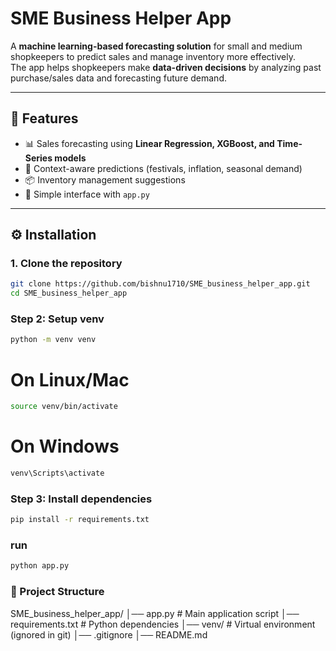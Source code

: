 # SME Business Helper App

A **machine learning-based forecasting solution** for small and medium shopkeepers to predict sales and manage inventory more effectively.  
The app helps shopkeepers make **data-driven decisions** by analyzing past purchase/sales data and forecasting future demand.

---

## 📌 Features
- 📊 Sales forecasting using **Linear Regression, XGBoost, and Time-Series models**  
- 🎯 Context-aware predictions (festivals, inflation, seasonal demand)  
- 📦 Inventory management suggestions  
- 📝 Simple interface with `app.py`  

---

## ⚙️ Installation

### 1. Clone the repository
```bash
git clone https://github.com/bishnu1710/SME_business_helper_app.git
cd SME_business_helper_app
```
### Step 2: Setup venv
```bash
python -m venv venv
```
# On Linux/Mac
```bash
source venv/bin/activate
```
# On Windows
```bash
venv\Scripts\activate
```
### Step 3: Install dependencies
```bash
pip install -r requirements.txt
```
### run
```bash
python app.py
````
### 📂 Project Structure
SME_business_helper_app/
│── app.py              # Main application script
│── requirements.txt    # Python dependencies
│── venv/               # Virtual environment (ignored in git)
│── .gitignore
│── README.md
